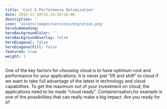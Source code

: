 ```yaml
---
title: 'Cost & Performance Optimization'
date: 2018-11-28T15:14:39+10:00
description: ''
icon: 'assets/images/services/migration.png'
heroSubHeading: 
heroBackgroundColor: ''
heroBackgroundOverlay: false
heroDiagonal: false
heroDiagonalFill: false
featured: true
weight: 3
---
```


One of the key factors for choosing cloud is to have optimum cost and performance for your applications. It is never just “lift and shift” to cloud if we want to take full advantage of the latest in technology and cloud capabilities. To get the maximum out of your investment on cloud, the applications need to be made “cloud ready”. Containerisation,for example is one of the possibilities that can really make a big impact. Are you ready for it?